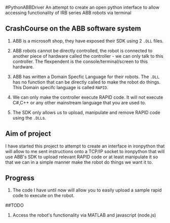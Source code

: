 #PythonABBDriver
An attempt to create an open python interface to allow accessing functionality of IRB series ABB robots via terminal

## CrashCourse on the ABB software system

1. ABB is a microsoft shop, they have exposed their SDK using 2 <code>.DLL</code> files.

2. ABB robots cannot be directly controlled, the robot is connected to another piece of hardware called the controller - we can only talk to this controller. The flexpendent is the console/terminal/screen to this hardware.

3. ABB has written a Domain Specfic Language for their robots. The <code>.DLL</code> has no function that can be directly called to make the robot do things. This Domain specifc language is called <code>RAPID</code>.


4. We can only make the controller execute RAPID code. It will not execute C#,C++ or any other mainstream language that you are used to.

5. The SDK only allows us to upload, manipulate and remove RAPID code using the <code>.DLL</code>s.

## Aim of project

I have started this project to attempt to create an interface in ironpython that will allow to me sent instructions onto a TCP/IP socket to ironpython that will use ABB's SDK to upload relevant RAPID code or at least manipulate it so that we can in a simple manner make the robot do things we want it to.

## Progress

1. The code I have until now will allow you to easily upload a sample rapid code to execute on the robot.


##TODO

1. Access the robot's functionality via MATLAB and javascript (node.js)





